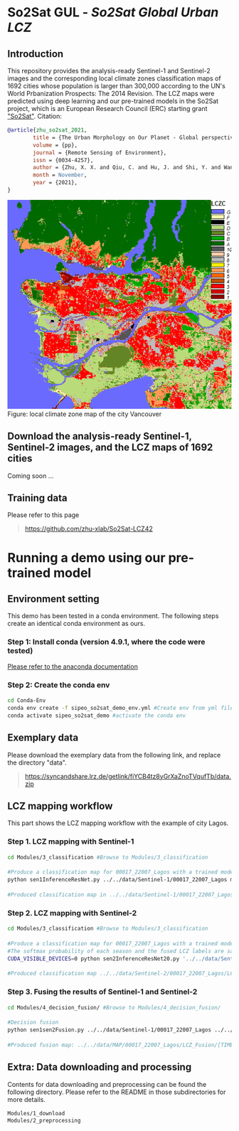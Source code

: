 # So2Sat GUL - *So2Sat Global Urban LCZ*
## Introduction
This repository provides the analysis-ready Sentinel-1 and Sentinel-2 images and the corresponding local climate zones classification maps of 1692 cities whose population is larger than 300,000 according to the UN's World Prbanization Prospects: The 2014 Revision. The LCZ maps were predicted using deep learning and our pre-trained models in the So2Sat project, which is an European Research Council (ERC) starting grant ["So2Sat"](http://www.so2sat.eu/). Citation:

```bibtex
@article{zhu_so2sat_2021,
        title = {The Urban Morphology on Our Planet - Global perspectives from Space},
        volume = {pp},
        journal = {Remote Sensing of Environment},
        issn = {0034-4257},
        author = {Zhu, X. X. and Qiu, C. and Hu, J. and Shi, Y. and Wang, Y. and Schmitt, M. and Hannes Taubenböck},
        month = November,
        year = {2021},
}
```

<img src="data/MAP/lcz_vancouver.png" width="600" alt="vancouver lcz map">
Figure: local climate zone map of the city Vancouver

## Download the analysis-ready Sentinel-1, Sentinel-2 images, and the LCZ maps of 1692 cities
Coming soon ...

## Training data 
Please refer to this page
> https://github.com/zhu-xlab/So2Sat-LCZ42

# Running a demo using our pre-trained model
## Environment setting
This demo has been tested in a conda environment. The following steps create an identical conda environment as ours.
### Step 1: Install conda (version 4.9.1, where the code were tested)
[Please refer to the anaconda documentation](https://docs.anaconda.com/anaconda/install/)
### Step 2: Create the conda env
```bash
cd Conda-Env
conda env create -f sipeo_so2sat_demo_env.yml #Create env from yml file
conda activate sipeo_so2sat_demo #activate the conda env
```

## Exemplary data
Please download the exemplary data from the following link, and replace the directory "data".
> https://syncandshare.lrz.de/getlink/fiYCB4tz8yGrXaZnoTVqufTb/data.zip

## LCZ mapping workflow
This part shows the LCZ mapping workflow with the example of city Lagos.
### Step 1. LCZ mapping with Sentinel-1
```bash
cd Modules/3_classification #Browse to Modules/3_classification

#Produce a classification map for 00017_22007_Lagos with a trained model and Sentinel-1 data
python sen1InferenceResNet.py ../../data/Sentinel-1/00017_22007_Lagos model/S1_RESNET20_BS32_LR1e-4_IN32-32-7_PRO52A-R10-GLOBAL_2019-06-22.h5

#Produced classification map in ../../data/Sentinel-1/00017_22007_Lagos/LCZ_ResNet/[TIME]/LCZLabel.tif
```

### Step 2. LCZ mapping with Sentinel-2
```bash
cd Modules/3_classification #Browse to Modules/3_classification

#Produce a classification map for 00017_22007_Lagos with a trained model and multi-seasonal Sentinel-2 images
#The softmax probability of each season and the fused LCZ labels are saved into geotiff files.
CUDA_VISIBLE_DEVICES=0 python sen2InferenceResNet20.py '../../data/Sentinel-2/00017_22007_Lagos' 'model/S2_RESNET20_BS16_LR2e-4_IN32-32-10_PRO-52-0R12_2019-06-27.h5'

#Produced classification map ../../data/Sentinel-2/00017_22007_Lagos/LCZ_ResNet20/00017_22007_Lagos_lab.tiff
```

### Step 3. Fusing the results of Sentinel-1 and Sentinel-2
```bash
cd Modules/4_decision_fusion/ #Browse to Modules/4_decision_fusion/

#Decision fusion
python sen1sen2Fusion.py ../../data/Sentinel-1/00017_22007_Lagos ../../data/Sentinel-2/00017_22007_Lagos

#Produced fusion map: ../../data/MAP/00017_22007_Lagos/LCZ_Fusion/[TIME]/s1_s2_fusion.tif
```

## Extra: Data downloading and processing
Contents for data downloading and preprocessing can be found the following directory. Please refer to the README in those subdirectories for more details.
```
Modules/1_download
Modules/2_preprocessing
```
